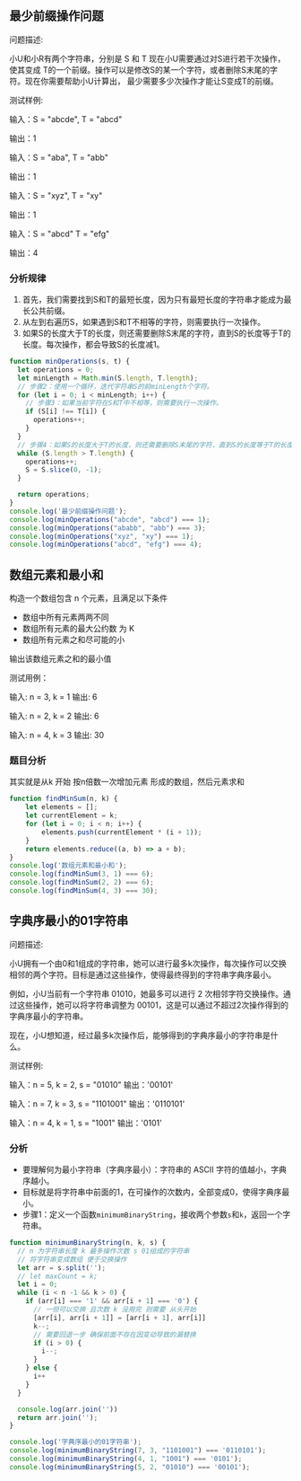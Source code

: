 ## 最少前缀操作问题
问题描述:

小U和小R有两个字符串，分别是 S 和 T 现在小U需要通过对S进行若干次操作，使其变成
T的一个前缀。操作可以是修改S的某一个字符，或者删除S末尾的字符。现在你需要帮助小U计算出，
最少需要多少次操作才能让S变成T的前缀。

测试样例:

输入：S = "abcde", T = "abcd" 

输出：1

输入：S = "aba", T = "abb"

输出：1

输入：S = "xyz", T = "xy"

输出：1

输入：S = "abcd" T = "efg"

输出：4

### 分析规律
1. 首先，我们需要找到S和T的最短长度，因为只有最短长度的字符串才能成为最长公共前缀。
2. 从左到右遍历S，如果遇到S和T不相等的字符，则需要执行一次操作。
3. 如果S的长度大于T的长度，则还需要删除S末尾的字符，直到S的长度等于T的长度。每次操作，都会导致S的长度减1。

```js
function minOperations(s, t) {
  let operations = 0;
  let minLength = Math.min(S.length, T.length);
  // 步骤2：使用一个循环，迭代字符串S的前minLength个字符。
  for (let i = 0; i < minLength; i++) {
    // 步骤3：如果当前字符在S和T中不相等，则需要执行一次操作。
    if (S[i] !== T[i]) {
      operations++;
    }
  }
  // 步骤4：如果S的长度大于T的长度，则还需要删除S末尾的字符，直到S的长度等于T的长度。
  while (S.length > T.length) {
    operations++;
    S = S.slice(0, -1);
  }

  return operations;
}
console.log('最少前缀操作问题');
console.log(minOperations("abcde", "abcd") === 1);
console.log(minOperations("ababb", "abb") === 3);
console.log(minOperations("xyz", "xy") === 1);
console.log(minOperations("abcd", "efg") === 4);

```
## 数组元素和最小和

构造一个数组包含 n 个元素，且满足以下条件 

- 数组中所有元素两两不同
- 数组所有元素的最大公约数 为 K
- 数组所有元素之和尽可能的小

输出该数组元素之和的最小值

测试用例：

输入: n = 3, k = 1
输出: 6

输入: n = 2, k = 2
输出: 6

输入: n = 4, k = 3
输出: 30

### 题目分析

其实就是从k 开始 按n倍数一次增加元素 形成的数组，然后元素求和
```js
function findMinSum(n, k) {
    let elements = [];
    let currentElement = k;
    for (let i = 0; i < n; i++) {
        elements.push(currentElement * (i + 1));
    }
    return elements.reduce((a, b) => a + b);
}
console.log('数组元素和最小和');
console.log(findMinSum(3, 1) === 6);
console.log(findMinSum(2, 2) === 6);
console.log(findMinSum(4, 3) === 30);
```

## 字典序最小的01字符串
问题描述:

小U拥有一个由0和1组成的字符串，她可以进行最多k次操作，每次操作可以交换相邻的两个字符。目标是通过这些操作，使得最终得到的字符串字典序最小。

例如，小U当前有一个字符串 01010，她最多可以进行 2 次相邻字符交换操作。通过这些操作，她可以将字符串调整为 00101，这是可以通过不超过2次操作得到的字典序最小的字符串。

现在，小U想知道，经过最多k次操作后，能够得到的字典序最小的字符串是什么。

测试样例:

输入：n = 5, k = 2, s = "01010"
输出：'00101'

输入：n = 7, k = 3, s = "1101001"
输出：'0110101'

输入：n = 4, k = 1, s = "1001"
输出：'0101'

### 分析
- 要理解何为最小字符串（字典序最小）：字符串的 ASCII 字符的值越小，字典序越小。
- 目标就是将字符串中前面的1，在可操作的次数内，全部变成0，使得字典序最小。
- 步骤1：定义一个函数`minimumBinaryString`，接收两个参数`s`和`k`，返回一个字符串。

```js
function minimumBinaryString(n, k, s) {
  // n 为字符串长度 k 最多操作次数 s 01组成的字符串
  // 将字符串变成数组 便于交换操作
  let arr = s.split('');
  // let maxCount = k;
  let i = 0;
  while (i < n -1 && k > 0) {
    if (arr[i] === '1' && arr[i + 1] === '0') {
      // 一但可以交换 且次数 k 没用完 则需要 从头开始
      [arr[i], arr[i + 1]] = [arr[i + 1], arr[i]]
      k--;
      // 需要回退一步 确保前面不存在因变动导致的漏替换
      if (i > 0) {
        i--;
      }
    } else {
      i++
    }
  }

  console.log(arr.join(''))
  return arr.join('');
}

console.log('字典序最小的01字符串');
console.log(minimumBinaryString(7, 3, "1101001") === '0110101');
console.log(minimumBinaryString(4, 1, "1001") === '0101');
console.log(minimumBinaryString(5, 2, "01010") === '00101');

```























